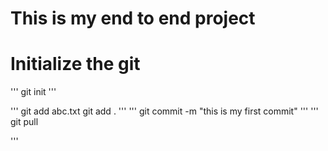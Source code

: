 # This is my end to end project

# Initialize the git
'''
git init
'''

'''
git add abc.txt
git add .
'''
'''
git commit -m "this is my first commit"
'''
'''
git pull

'''

